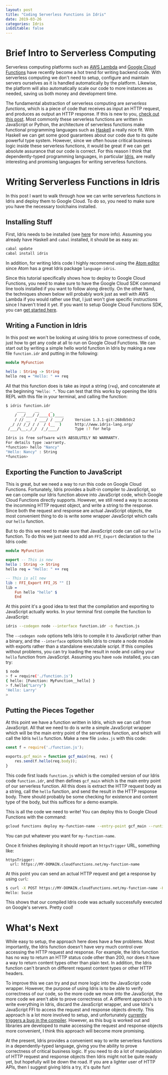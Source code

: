 ```yaml
---
layout: post
title: "Coding Serverless Functions in Idris"
date: 2019-03-26
categories: Idris
isEditable: false
---
```


# Brief Intro to Serverless Computing

Serverless computing platforms such as [AWS Lambda](https://aws.amazon.com/lambda/) and [Google Cloud Functions](https://cloud.google.com/functions/) have recently become a hot trend for writing backend code. With serverless computing we don't need to setup, configure and maintain servers ourselves as it is handled automatically by the platform. Likewise, the platform will also automatically scale our code to more instances as needed, saving us both money and development time.

The fundamental abstraction of serverless computing are *serverless functions*, which is a piece of code that receives as input an HTTP request, and produces as output an HTTP response. If this is new to you, [check out this post](https://medium.com/@BoweiHan/an-introduction-to-serverless-and-faas-functions-as-a-service-fb5cec0417b2). Most commonly these serverless functions are written in JavaScript or Python, the architecture of serverless functions make functional programming languages such as [Haskell](https://www.haskell.org) a really nice fit. With Haskell we can get some good guarantees about our code due to its quite powerful type system. However, since we often house critical business logic inside these serverless functions, it would be great if we can get absolute assurance that our code is correct. For this reason I think that dependently-typed programming languages, in particular [Idris](https://www.idris-lang.org), are really interesting and promising languages for writing serverless functions.

# Writing Serverless Functions in Idris

In this post I want to walk through how we can write serverless functions in Idris and deploy them to Google Cloud. To do so, you need to make sure you have the necessary toolchains installed.

## Installing Stuff

First, Idris needs to be installed (see [here](https://www.idris-lang.org/download/) for more info). Assuming you already have Haskell and `cabal` installed, it should be as easy as:

```idris
cabal update
cabal install idris
```

In addition, for writing Idris code I highly recommend using the [Atom editor](https://atom.io) since Atom has a great Idris package `language-idris`.

Since this tutorial specifically shows how to deploy to Google Cloud Functions, you need to make sure to have the Google Cloud SDK command line tools installed if you want to follow along directly. On the other hand, the techniques shown below will probably work just as well with AWS Lambda if you would rather use that, I just won't give specific instructions since I haven't tried it yet. If you want to setup Google Cloud Functions SDK, you can [get started here](https://cloud.google.com/functions/).

## Writing a Function in Idris

In this post we won't be looking at using Idris to prove correctness of code, just how to get any code at all to run on Google Cloud Functions. We can start out by writing a simple hello world function in Idris by making a new file `function.idr` and putting in the following:

```idris
module MyFunction

hello : String -> String
hello req = "Hello: " ++ req
```

All that this function does is take as input a string (`req`), and concatenate at the beginning `"Hello: "`. You can test that this works by opening the Idris REPL with this file in your terminal, and calling the function:

```bash
$ idris function.idr
     ____    __     _
    /  _/___/ /____(_)____
    / // __  / ___/ / ___/     Version 1.3.1-git:268db5dc2
  _/ // /_/ / /  / (__  )      http://www.idris-lang.org/
 /___/\__,_/_/  /_/____/       Type :? for help

Idris is free software with ABSOLUTELY NO WARRANTY.
For details type :warranty.
*function> hello "Nancy"
"Hello: Nancy" : String
*function>
```

## Exporting the Function to JavaScript

This is great, but we need a way to run this code on Google Cloud Functions. Fortunately, Idris provides a built-in compiler to JavaScript, so we can compile our Idris function above into JavaScript code, which Google Cloud Functions directly supports. However, we still need a way to access the incomming HTTP request object, and write a string to the response. Since both the request and response are actual JavaScript objects, the most convenient thing to do is write some wrapper JavaScript which calls our `hello` function. 

But to do this we need to make sure that JavaScript code can call our `hello` function. To do this we just need to add an `FFI_Export` declaration to the Idris code:

```idris
module MyFunction

export -- This is new
hello : String -> String
hello req = "Hello: " ++ req

-- This is all new
lib : FFI_Export FFI_JS "" []
lib =
    Fun hello "hello" $
    End
```

At this point it's a good idea to test that the compilation and exporting to JavaScript actually works. In your terminal first compile the function to JavaScript:

```bash
idris --codegen node --interface function.idr -o function.js
```

The `--codegen node` options tells Idris to compile it to JavaScript rather than a binary, and the `--interface` options tells Idris to create a node module with exports rather than a standalone executable script. If this compiles without problems, you can try loading the result in node and calling your `hello` function from JavaScript. Assuming you have `node` installed, you can try:

```bash
$ node
> f = require('./function.js')
{ hello: [Function: MyFunction__hello] }
> f.hello("Larry")
'Hello: Larry'
>
```

## Putting the Pieces Together

At this point we have a function written in Idris, which we can call from JavaScript. All that we need to do is write a simple JavaScript wrapper which will be the main entry point of the serverless function, and which will call the Idris `hello` function. Make a new file `index.js` with this code:

```js
const f = require('./function.js');

exports.gcf_main = function gcf_main(req, res) {
    res.send(f.hello(req.body));
}
```

This code first loads `function.js` which is the compiled version of our Idris code `function.idr`, and then defines `gcf_main` which is the main entry point of our serverless function. All this does is extract the HTTP request body as a string, call the `hello` function, and send the result in the HTTP response body. There should probably be some checking for existence and content type of the body, but this suffices for a demo example.

This is all the code we need to write! You can deploy this to Google Cloud Functions with the command:
```bash
gcloud functions deploy my-function-name --entry-point gcf_main --runtime nodejs6 --trigger-http
```

You can put whatever you want for `my-function-name`.

Once it finishes deploying it should report an `httpsTrigger` URL, something like:
```
httpsTrigger:
  url: https://MY-DOMAIN.cloudfunctions.net/my-function-name
```

At this point you can send an actual HTTP request and get a response by using `curl`:
```bash
$ curl -X POST https://MY-DOMAIN.cloudfunctions.net/my-function-name -H "Content-Type:text/plain"  -d 'Suzie'
Hello: Suzie
```

This shows that our compiled Idris code was actually successfully executed on Google's servers. Pretty cool!

# What's Next

While easy to setup, the approach here does have a few problems. Most importantly, the Idris function doesn't have very much control over accessing the HTTP request and response. For example, the Idris function has no way to return an HTTP status code other than 200, nor does it have a way to return content types other than plain text. In addition, the Idris function can't branch on different request content types or other HTTP headers.

To improve this we can try and put more logic into the JavaScript code wrapper. However, the purpose of using Idris is to be able to verify correctness of our code, so the more code we move into the JavaScript, the more code we aren't able to prove correctness of. A different approach is to write everything in Idris, discard the JavaScript wrapper, and use Idris's JavaScript FFI to access the request and response objects directly. This approach is a lot more involved to setup, and unfortunately [currently triggers a bug in the compiler](https://github.com/idris-lang/Idris-dev/issues/4656). However, as this bug is worked out and libraries are developed to make accessing the request and response objects more convenient, I think this approach will become more promising.

At the present, Idris provides a convenient way to write serverless functions in a dependently-typed language, giving you the ability to prove correctness of critical business logic. If you need to do a lot of manipulation of HTTP request and response objects then Idris might not be quite ready yet, but hopefully will be down the road. If you are a lighter user of HTTP APIs, then I suggest giving Idris a try, it's quite fun!